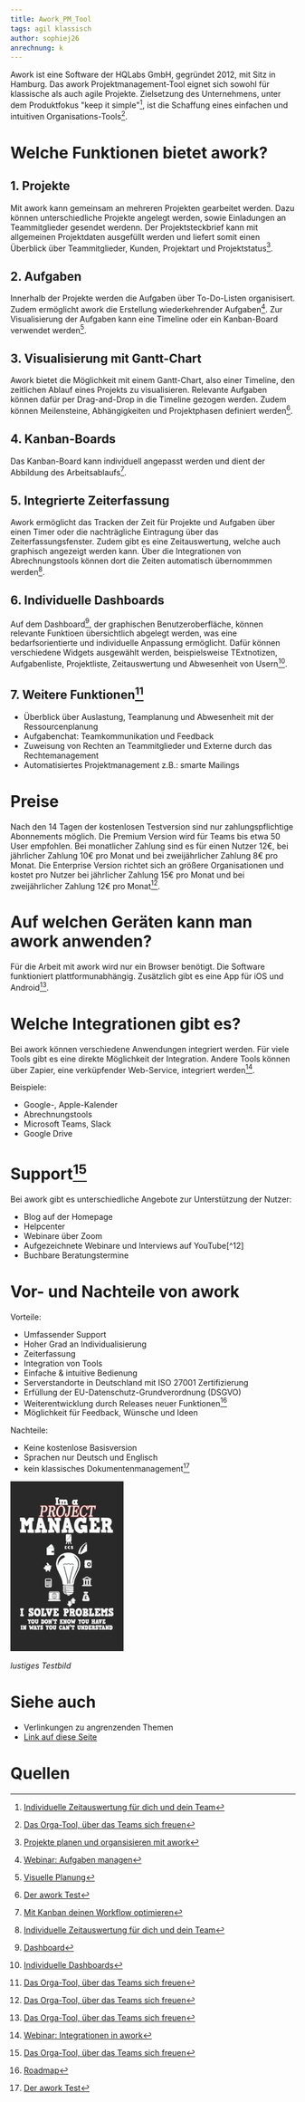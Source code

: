 ```yaml
---
title: Awork_PM_Tool
tags: agil klassisch
author: sophiej26
anrechnung: k 
---
```

Awork ist eine Software der HQLabs GmbH, gegründet 2012, mit Sitz in Hamburg. Das awork Projektmanagement-Tool eignet sich sowohl für klassische als auch agile Projekte. Zielsetzung des Unternehmens, unter dem Produktfokus "keep it simple"[^5], ist die Schaffung eines einfachen und intuitiven Organisations-Tools[^1]. 
# Welche Funktionen bietet awork?
## 1. Projekte 
Mit awork kann gemeinsam an mehreren Projekten gearbeitet werden. Dazu können unterschiedliche Projekte angelegt werden, sowie Einladungen an Teammitglieder gesendet werdenn. Der Projektsteckbrief kann mit allgemeinen Projektdaten ausgefüllt werden und liefert somit einen Überblick über Teammitglieder, Kunden, Projektart und Projektstatus[^7]. 
## 2. Aufgaben 
Innerhalb der Projekte werden die Aufgaben über To-Do-Listen organisisert. Zudem ermöglicht awork die Erstellung
wiederkehrender Aufgaben[^10]. Zur Visualisierung der Aufgaben kann eine Timeline oder ein Kanban-Board verwendet werden[^9]. 
## 3. Visualisierung mit Gantt-Chart 
Awork bietet die Möglichkeit mit einem Gantt-Chart, also einer Timeline, den zeitlichen Ablauf eines Projekts zu visualisieren. Relevante Aufgaben können dafür per Drag-and-Drop in die Timeline gezogen werden. Zudem können Meilensteine, Abhängigkeiten und Projektphasen definiert werden[^3]. 
## 4. Kanban-Boards
Das Kanban-Board kann individuell angepasst werden und dient der Abbildung des Arbeitsablaufs[^6]. 
## 5. Integrierte Zeiterfassung 
Awork ermöglicht das Tracken der Zeit für Projekte und Aufgaben über einen Timer oder die nachträgliche Eintragung über das Zeiterfassungsfenster. Zudem gibt es eine Zeitauswertung, welche auch graphisch angezeigt werden kann. Über die Integrationen von Abrechnungstools können dort die Zeiten automatisch übernommmen werden[^5].
## 6. Individuelle Dashboards 
Auf dem Dashboard[^2], der graphischen Benutzeroberfläche, können relevante Funktioen übersichtlich abgelegt werden, was eine bedarfsorientierte und individuelle Anpassung ermöglicht. 
Dafür können verschiedene Widgets ausgewählt werden, beispielsweise TExtnotizen, Aufgabenliste, Projektliste, Zeitauswertung und Abwesenheit von Usern[^4].
## 7. Weitere Funktionen[^1]
* Überblick über Auslastung, Teamplanung und Abwesenheit mit der Ressourcenplanung 
* Aufgabenchat: Teamkommunikation und Feedback 
* Zuweisung von Rechten an Teammitglieder und Externe durch das Rechtemanagement 
* Automatisiertes Projektmanagement z.B.: smarte Mailings 
# Preise 
Nach den 14 Tagen der kostenlosen Testversion sind nur zahlungspflichtige Abonnements möglich. Die Premium Version wird für Teams bis etwa 50 User empfohlen. Bei monatlicher Zahlung sind es für einen Nutzer 12€, bei jährlicher Zahlung 10€ pro Monat und bei zweijährlicher Zahlung 8€ pro Monat. Die Enterprise Version richtet sich an größere Organisationen und kostet pro Nutzer bei jährlicher Zahlung 15€ pro Monat und bei zweijährlicher Zahlung 12€ pro Monat[^1]. 
# Auf welchen Geräten kann man awork anwenden? 
Für die Arbeit mit awork wird nur ein Browser benötigt. Die Software funktioniert plattformunabhängig. Zusätzlich gibt es eine App für iOS und Android[^1]. 
# Welche Integrationen gibt es? 
Bei awork können verschiedene Anwendungen integriert werden. Für viele Tools gibt es eine direkte Möglichkeit der Integration. Andere Tools können über Zapier, eine verküpfender Web-Service, integriert werden[^11]. 

Beispiele: 
* Google-, Apple-Kalender 
* Abrechnungstools 
* Microsoft Teams, Slack 
* Google Drive 
# Support[^1]
Bei awork gibt es unterschiedliche Angebote zur Unterstützung der Nutzer: 
* Blog auf der Homepage 
* Helpcenter 
* Webinare über Zoom 
* Aufgezeichnete Webinare und Interviews auf YouTube[^12]
* Buchbare Beratungstermine 
# Vor- und Nachteile von awork 
Vorteile: 
* Umfassender Support 
* Hoher Grad an Individualisierung 
* Zeiterfassung 
* Integration von Tools 
* Einfache & intuitive Bedienung 
* Serverstandorte in Deutschland mit ISO 27001 Zertifizierung 
* Erfüllung der EU-Datenschutz-Grundverordnung (DSGVO) 
* Weiterentwicklung durch Releases neuer Funktionen[^8]
* Möglichkeit für Feedback, Wünsche und Ideen 

Nachteile: 
* Keine kostenlose Basisversion 
* Sprachen nur Deutsch und Englisch 
* kein klassisches Dokumentenmanagement[^3] 



![Beispielabbildung](Awork_PM_Tool/test-file.jpg)

*lustiges Testbild*



# Siehe auch
* Verlinkungen zu angrenzenden Themen
* [Link auf diese Seite](Awork_PM_Tool.md)
# Quellen
[^1]: [Das Orga-Tool, über das Teams sich freuen](https://www.awork.io/produkt/)
[^2]: [Dashboard](https://www.businessinsider.de/gruenderszene/lexikon/begriffe/dashboard/)
[^3]: [Der awork Test](https://pm-tools.info/projektmanagement-software-reviews/awork-test-und-kosten-aus-hamburg/?cn-reloaded=1)
[^4]: [Individuelle Dashboards](https://blog.awork.io/neues-feature/jetzt-neu-individuelle-dashboards-in-awork/)
[^5]: [Individuelle Zeitauswertung für dich und dein Team](https://www.awork.io/blog/jetzt-neu-die-individuelle-zeitauswertung-fuer-dich-und-dein-team/)
[^6]: [Mit Kanban deinen Workflow optimieren](https://www.awork.io/blog/mit-kanban-deinen-workflow-optimieren-stop-starting-start-finishing/)
[^7]: [Projekte planen und organsisieren mit awork](https://www.youtube.com/watch?v=zTEa2inVWZU)
[^8]: [Roadmap](https://www.awork.io/roadmap/)
[^9]: [Visuelle Planung](https://www.awork.io/blog/visuelle-planung-in-awork/)
[^10]: [Webinar: Aufgaben managen](https://www.youtube.com/watch?v=bomHrZfe-SU)
[^11]: [Webinar: Integrationen in awork](https://www.youtube.com/watch?v=A1Hk5oDAiNY)
